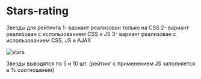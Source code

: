 # Stars-rating
Звезды для рейтинга
1- вариант реализован только на CSS
2- вариант реализован с использованием CSS и JS
3- вариант реализован с использованием CSS, JS и AJAX

![stars](https://user-images.githubusercontent.com/41661741/234345500-4d319340-6e5a-404d-a72a-f84891a962b7.jpg)

Звезды выводятся по 5 и 10 шт. (рейтинг с применением JS заполняется в % соотношении)
